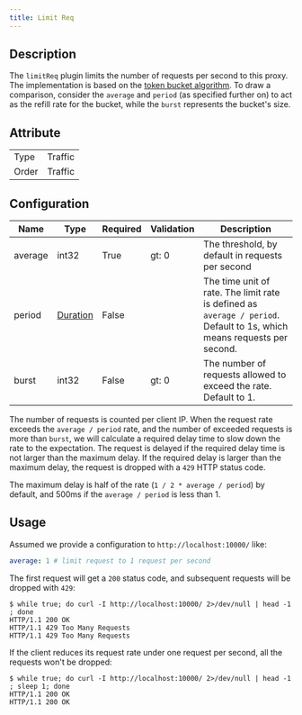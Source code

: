 ```yaml
---
title: Limit Req
---
```


## Description

The `limitReq` plugin limits the number of requests per second to this proxy. The implementation is based on the [token bucket algorithm](https://en.wikipedia.org/wiki/Token_bucket). To draw a comparison, consider the `average` and `period` (as specified further on) to act as the refill rate for the bucket, while the `burst` represents the bucket's size.

## Attribute

|       |         |
|-------|---------|
| Type  | Traffic |
| Order | Traffic |

## Configuration

| Name    | Type                            | Required | Validation | Description                                                                                                             |
|---------|---------------------------------|----------|------------|-------------------------------------------------------------------------------------------------------------------------|
| average | int32                           | True     | gt: 0      | The threshold, by default in requests per second                                                                        |
| period  | [Duration](../../type#duration) | False    |            | The time unit of rate. The limit rate is defined as `average / period`. Default to 1s, which means requests per second. |
| burst   | int32                           | False    | gt: 0      | The number of requests allowed to exceed the rate. Default to 1.                                                        |

The number of requests is counted per client IP. When the request rate exceeds the `average / period` rate, and the number of exceeded requests is more than `burst`, we will calculate a required delay time to slow down the rate to the expectation. The request is delayed if the required delay time is not larger than the maximum delay. If the required delay is larger than the maximum delay, the request is dropped with a `429` HTTP status code.

The maximum delay is half of the rate (`1 / 2 * average / period`) by default, and 500ms if the `average / period` is less than 1.

## Usage

Assumed we provide a configuration to `http://localhost:10000/` like:

```yaml
average: 1 # limit request to 1 request per second
```

The first request will get a `200` status code, and subsequent requests will be dropped with `429`:

```
$ while true; do curl -I http://localhost:10000/ 2>/dev/null | head -1 ; done
HTTP/1.1 200 OK
HTTP/1.1 429 Too Many Requests
HTTP/1.1 429 Too Many Requests
```

If the client reduces its request rate under one request per second, all the requests won't be dropped:

```
$ while true; do curl -I http://localhost:10000/ 2>/dev/null | head -1 ; sleep 1; done
HTTP/1.1 200 OK
HTTP/1.1 200 OK
```